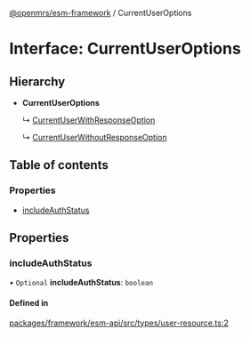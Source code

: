 [@openmrs/esm-framework](../API.md) / CurrentUserOptions

# Interface: CurrentUserOptions

## Hierarchy

- **CurrentUserOptions**

  ↳ [CurrentUserWithResponseOption](currentuserwithresponseoption.md)

  ↳ [CurrentUserWithoutResponseOption](currentuserwithoutresponseoption.md)

## Table of contents

### Properties

- [includeAuthStatus](currentuseroptions.md#includeauthstatus)

## Properties

### includeAuthStatus

• `Optional` **includeAuthStatus**: `boolean`

#### Defined in

[packages/framework/esm-api/src/types/user-resource.ts:2](https://github.com/openmrs/openmrs-esm-core/blob/master/packages/framework/esm-api/src/types/user-resource.ts#L2)
